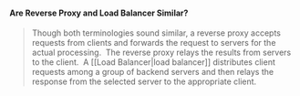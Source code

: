 #### Are Reverse Proxy and Load Balancer Similar?
>Though both terminologies sound similar, a reverse proxy accepts requests from clients and forwards the request to servers for the actual processing.  The reverse proxy relays the results from servers to the client.  A [[Load Balancer|load balancer]] distributes client requests among a group of backend servers and then relays the response from the selected server to the appropriate client.